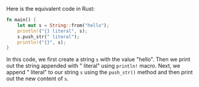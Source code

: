 Here is the equivalent code in Rust:

```rust
fn main() {
    let mut s = String::from("hello");
    println!("{} literal", s);
    s.push_str(" literal");
    println!("{}", s);
}
```

In this code, we first create a string `s` with the value "hello". Then we print out the string appended with " literal" using `println!` macro. Next, we append " literal" to our string `s` using the `push_str()` method and then print out the new content of `s`.

